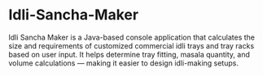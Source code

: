 # Idli-Sancha-Maker
Idli Sancha Maker is a Java-based console application that calculates the size and requirements of customized commercial idli trays and tray racks based on user input. It helps determine tray fitting, masala quantity, and volume calculations — making it easier to design idli-making setups.
